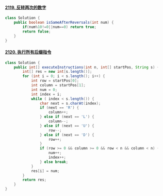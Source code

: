 #### [2119. 反转两次的数字](https://leetcode-cn.com/problems/a-number-after-a-double-reversal/)

```java
class Solution {
    public boolean isSameAfterReversals(int num) {
        if(num%10!=0||num==0) return true;
        return false;
    }
}
```

#### [2120. 执行所有后缀指令](https://leetcode-cn.com/problems/execution-of-all-suffix-instructions-staying-in-a-grid/)

```java
class Solution {
    public int[] executeInstructions(int n, int[] startPos, String s) {
        int[] res = new int[s.length()];
        for (int i = 0; i < s.length(); i++) {
            int row = startPos[0];
            int column = startPos[1];
            int num = 0;
            int index = i;
            while ( index < s.length()) {
                char next = s.charAt(index);
                if (next == 'R') {
                    column++;
                } else if (next == 'L') {
                    column--;
                } else if (next == 'U') {
                    row--;
                } else if (next == 'D') {
                    row++;
                }
                if (row >= 0 && column >= 0 && row < n && column < n) {
                    num++;
                    index++;
                } else break;
            }
            res[i] = num;
        }
        return res;
    }
}
```

